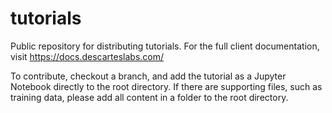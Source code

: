# tutorials
Public repository for distributing tutorials. For the full client documentation, visit https://docs.descarteslabs.com/

To contribute, checkout a branch, and add the tutorial as a Jupyter Notebook directly to the root directory. If there are supporting files, such as training data, please add all content in a folder to the root directory. 

